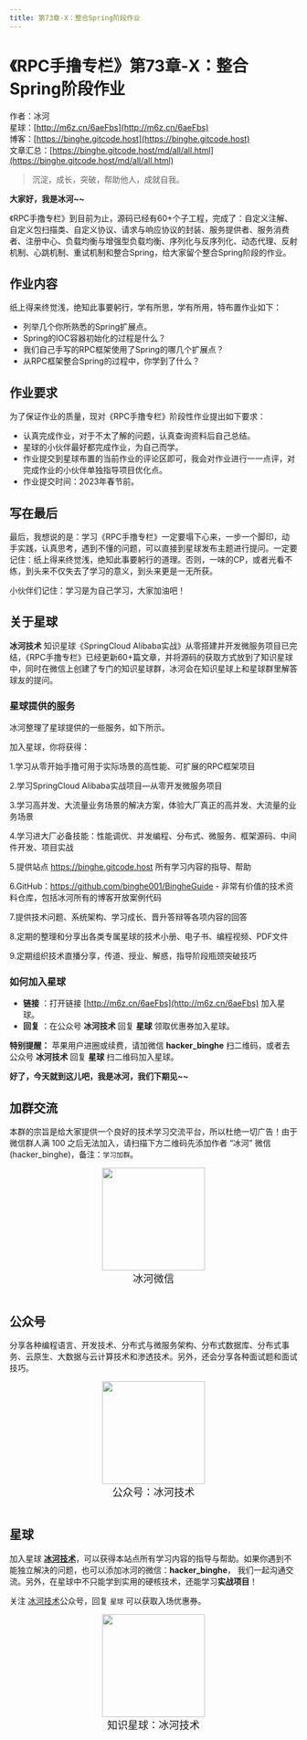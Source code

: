 ```yaml
---
title: 第73章-X：整合Spring阶段作业
---
```


# 《RPC手撸专栏》第73章-X：整合Spring阶段作业

作者：冰河
<br/>星球：[http://m6z.cn/6aeFbs](http://m6z.cn/6aeFbs)
<br/>博客：[https://binghe.gitcode.host](https://binghe.gitcode.host)
<br/>文章汇总：[https://binghe.gitcode.host/md/all/all.html](https://binghe.gitcode.host/md/all/all.html)

> 沉淀，成长，突破，帮助他人，成就自我。

**大家好，我是冰河~~**

《RPC手撸专栏》到目前为止，源码已经有60+个子工程，完成了：自定义注解、自定义包扫描类、自定义协议、请求与响应协议的封装、服务提供者、服务消费者、注册中心、负载均衡与增强型负载均衡、序列化与反序列化、动态代理、反射机制、心跳机制、重试机制和整合Spring，给大家留个整合Spring阶段的作业。

## 作业内容

纸上得来终觉浅，绝知此事要躬行，学有所思，学有所用，特布置作业如下：

* 列举几个你所熟悉的Spring扩展点。
* Spring的IOC容器初始化的过程是什么？
* 我们自己手写的RPC框架使用了Spring的哪几个扩展点？
* 从RPC框架整合Spring的过程中，你学到了什么？

## 作业要求

为了保证作业的质量，现对《RPC手撸专栏》阶段性作业提出如下要求：

* 认真完成作业，对于不太了解的问题，认真查询资料后自己总结。
* 星球的小伙伴最好都完成作业，为自己而学。
* 作业提交到星球布置的当前作业的评论区即可，我会对作业进行一一点评，对完成作业的小伙伴单独指导项目优化点。
* 作业提交时间：2023年春节前。

## 写在最后

最后，我想说的是：学习《RPC手撸专栏》一定要塌下心来，一步一个脚印，动手实践，认真思考，遇到不懂的问题，可以直接到星球发布主题进行提问。一定要记住：纸上得来终觉浅，绝知此事要躬行的道理。否则，一味的CP，或者光看不练，到头来不仅失去了学习的意义，到头来更是一无所获。

小伙伴们记住：学习是为自己学习，大家加油吧！

## 关于星球

**冰河技术** 知识星球《SpringCloud Alibaba实战》从零搭建并开发微服务项目已完结，《RPC手撸专栏》已经更新60+篇文章，并将源码的获取方式放到了知识星球中，同时在微信上创建了专门的知识星球群，冰河会在知识星球上和星球群里解答球友的提问。

### 星球提供的服务

冰河整理了星球提供的一些服务，如下所示。

加入星球，你将获得： 

1.学习从零开始手撸可用于实际场景的高性能、可扩展的RPC框架项目

2.学习SpringCloud Alibaba实战项目—从零开发微服务项目 

3.学习高并发、大流量业务场景的解决方案，体验大厂真正的高并发、大流量的业务场景 

4.学习进大厂必备技能：性能调优、并发编程、分布式、微服务、框架源码、中间件开发、项目实战 

5.提供站点 https://binghe.gitcode.host 所有学习内容的指导、帮助 

6.GitHub：https://github.com/binghe001/BingheGuide - 非常有价值的技术资料仓库，包括冰河所有的博客开放案例代码 

7.提供技术问题、系统架构、学习成长、晋升答辩等各项内容的回答 

8.定期的整理和分享出各类专属星球的技术小册、电子书、编程视频、PDF文件 

9.定期组织技术直播分享，传道、授业、解惑，指导阶段瓶颈突破技巧

### 如何加入星球

* **链接** ：打开链接 [http://m6z.cn/6aeFbs](http://m6z.cn/6aeFbs) 加入星球。
* **回复** ：在公众号 **冰河技术** 回复 **星球** 领取优惠券加入星球。

**特别提醒：** 苹果用户进圈或续费，请加微信 **hacker_binghe** 扫二维码，或者去公众号 **冰河技术** 回复 **星球** 扫二维码加入星球。

**好了，今天就到这儿吧，我是冰河，我们下期见~~**

## 加群交流

本群的宗旨是给大家提供一个良好的技术学习交流平台，所以杜绝一切广告！由于微信群人满 100 之后无法加入，请扫描下方二维码先添加作者 “冰河” 微信(hacker_binghe)，备注：`学习加群`。



<div align="center">
    <img src="https://binghe.gitcode.host/images/personal/hacker_binghe.jpg?raw=true" width="180px">
    <div style="font-size: 18px;">冰河微信</div>
    <br/>
</div>




## 公众号

分享各种编程语言、开发技术、分布式与微服务架构、分布式数据库、分布式事务、云原生、大数据与云计算技术和渗透技术。另外，还会分享各种面试题和面试技巧。

<div align="center">
    <img src="https://img-blog.csdnimg.cn/20210426115714643.jpg?raw=true" width="180px">
    <div style="font-size: 18px;">公众号：冰河技术</div>
    <br/>
</div>



## 星球

加入星球 **[冰河技术](http://m6z.cn/6aeFbs)**，可以获得本站点所有学习内容的指导与帮助。如果你遇到不能独立解决的问题，也可以添加冰河的微信：**hacker_binghe**， 我们一起沟通交流。另外，在星球中不只能学到实用的硬核技术，还能学习**实战项目**！

关注 [冰河技术](https://img-blog.csdnimg.cn/20210426115714643.jpg?raw=true)公众号，回复 `星球` 可以获取入场优惠券。

<div align="center">
    <img src="https://binghe.gitcode.host/images/personal/xingqiu.png?raw=true" width="180px">
    <div style="font-size: 18px;">知识星球：冰河技术</div>
    <br/>
</div>